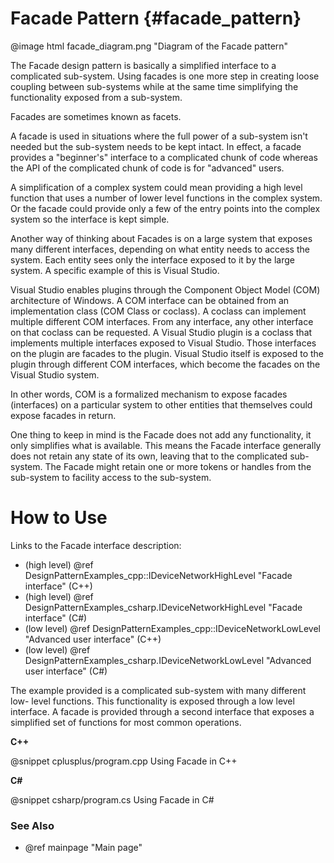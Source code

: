 # Facade Pattern {#facade_pattern}

@image html facade_diagram.png "Diagram of the Facade pattern"

The Facade design pattern is basically a simplified interface to a
complicated sub-system.  Using facades is one more step in creating loose
coupling between sub-systems while at the same time simplifying the
functionality exposed from a sub-system.

Facades are sometimes known as facets.

A facade is used in situations where the full power of a sub-system isn't
needed but the sub-system needs to be kept intact.  In effect, a facade
provides a "beginner's" interface to a complicated chunk of code whereas
the API of the complicated chunk of code is for "advanced" users.

A simplification of a complex system could mean providing a high level
function that uses a number of lower level functions in the complex
system.  Or the facade could provide only a few of the entry points into
the complex system so the interface is kept simple.

Another way of thinking about Facades is on a large system that exposes
many different interfaces, depending on what entity needs to access the
system.  Each entity sees only the interface exposed to it by the large
system.  A specific example of this is Visual Studio.

Visual Studio enables plugins through the Component Object Model (COM)
architecture of Windows.  A COM interface can be obtained from an
implementation class (COM Class or coclass).  A coclass can implement
multiple different COM interfaces.  From any interface, any other interface
on that coclass can be requested.  A Visual Studio plugin is a coclass that
implements multiple interfaces exposed to Visual Studio.  Those interfaces
on the plugin are facades to the plugin.  Visual Studio itself is exposed
to the plugin through different COM interfaces, which become the facades on
the Visual Studio system.

In other words, COM is a formalized mechanism to expose facades
(interfaces) on a particular system to other entities that themselves could
expose facades in return.

One thing to keep in mind is the Facade does not add any functionality,
it only simplifies what is available.  This means the Facade interface
generally does not retain any state of its own, leaving that to the
complicated sub-system.  The Facade might retain one or more tokens or
handles from the sub-system to facility access to the sub-system.

# How to Use

Links to the Facade interface description:
- (high level) @ref DesignPatternExamples_cpp::IDeviceNetworkHighLevel "Facade interface" (C++)
- (high level) @ref DesignPatternExamples_csharp.IDeviceNetworkHighLevel "Facade interface" (C#)
- (low level) @ref DesignPatternExamples_cpp::IDeviceNetworkLowLevel "Advanced user interface" (C++)
- (low level) @ref DesignPatternExamples_csharp.IDeviceNetworkLowLevel "Advanced user interface" (C#)

The example provided is a complicated sub-system with many different low-
level functions.  This functionality is exposed through a low level
interface.  A facade is provided through a second interface that exposes
a simplified set of functions for most common operations.

__C++__

@snippet cplusplus/program.cpp Using Facade in C++

__C#__

@snippet csharp/program.cs Using Facade in C#


### See Also
- @ref mainpage "Main page"
